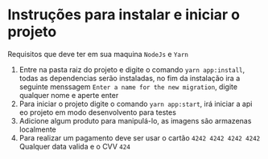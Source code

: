 # Instruções para instalar e iniciar o projeto

Requisitos que deve ter em sua maquina `NodeJs` e `Yarn`

1. Entre na pasta raiz do projeto e digite o comando `yarn app:install`, todas as dependencias serão instaladas, no fim da instalação ira a seguinte menssagem `Enter a name for the new migration`, digite qualquer nome e aperte enter
2. Para iniciar o projeto digite o comando `yarn app:start`, irá iniciar a api eo projeto em modo desenvolvento para testes
3. Adicione algum produto para manipulá-lo, as imagens são armazenas localmente
4. Para realizar um pagamento deve ser usar o cartão `4242 4242 4242 4242` Qualquer data valida e o CVV `424`
